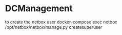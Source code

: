 # DCManagement
to create the netbox user 
docker-compose exec netbox /opt/netbox/netbox/manage.py createsuperuser
